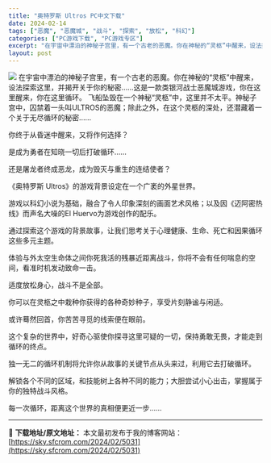 ```yaml
---
title: "奥特罗斯 Ultros PC中文下载"
date: 2024-02-14
tags: ["恶魔", "恶魔城", "战斗", "探索", "放松", "科幻"]
categories: ["PC游戏下载", "PC游戏专区"]
excerpt: "在宇宙中漂泊的神秘子宫里，有一个古老的恶魔。你在神秘的“灵柩”中醒来，设法探索这里，并揭开关于你的秘密……这是一款类银河战士恶魔城游戏，你在这里醒来，你在这里循环。 飞船坠毁在一个神秘“灵柩”中，这里并不太平。神秘子宫中，囚禁着一头叫ULTROS的恶魔；除此之外，在这个灵柩的深处，还潜藏着一个关于无&hellip;"
layout: post
---
```


<img class="game_header_image_full aligncenter" src="https://cdn.akamai.steamstatic.com/steam/apps/2386310/header_schinese.jpg?t=1707822049" />
在宇宙中漂泊的神秘子宫里，有一个古老的恶魔。你在神秘的“灵柩”中醒来，设法探索这里，并揭开关于你的秘密……这是一款类银河战士恶魔城游戏，你在这里醒来，你在这里循环。
飞船坠毁在一个神秘“灵柩”中，这里并不太平。神秘子宫中，囚禁着一头叫ULTROS的恶魔；除此之外，在这个灵柩的深处，还潜藏着一个关于无尽循环的秘密……

你终于从昏迷中醒来，又将作何选择？

是成为勇者在知晓一切后打破循环……

还是屠龙者终成恶龙，成为毁灭与重生的连结使者？

《奥特罗斯 Ultros》的游戏背景设定在一个广袤的外星世界。

游戏以科幻小说为基础，融合了令人印象深刻的画面艺术风格；以及因《迈阿密热线》而声名大噪的El Huervo为游戏创作的配乐。

通过探索这个游戏的背景故事，让我们思考关于心理健康、生命、死亡和因果循环这些多元主题。

体验与外太空生命体之间你死我活的残暴近距离战斗，你将不会有任何喘息的空间，看准时机发动致命一击。

适度放松身心，战斗不是全部。

你可以在灵柩之中栽种你获得的各种奇妙种子，享受片刻静谧与闲适。

或许蓦然回首，你苦苦寻觅的线索便在眼前。

这个复杂的世界中，好奇心驱使你探寻这里可疑的一切，保持勇敢无畏，才能走到循环的终点。

独一无二的循环机制将允许你从故事的关键节点从头来过，利用它去打破循环。

解锁各个不同的区域，和技能树上各种不同的能力；大胆尝试小心出击，掌握属于你的独特战斗风格。

每一次循环，距离这个世界的真相便更近一步……

---
📖 **下载地址/原文地址：** 本文最初发布于我的博客网站：[https://sky.sfcrom.com/2024/02/5031](https://sky.sfcrom.com/2024/02/5031)
